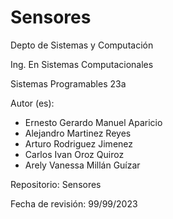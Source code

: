 # Sensores

Depto de Sistemas y Computación

Ing. En Sistemas Computacionales

Sistemas Programables 23a

Autor (es):

- Ernesto Gerardo Manuel Aparicio
- Alejandro Martinez Reyes
- Arturo Rodriguez Jimenez
- Carlos Ivan Oroz Quiroz
- Arely Vanessa Millán Guízar

Repositorio: Sensores

Fecha de revisión:   99/99/2023


